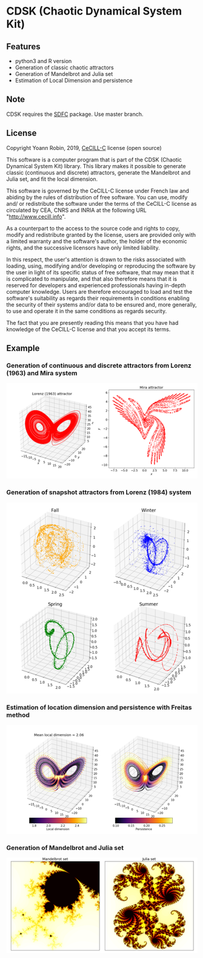 # CDSK (Chaotic Dynamical System Kit)


## Features
- python3 and R version
- Generation of classic chaotic attractors
- Generation of Mandelbrot and Julia set
- Estimation of Local Dimension and persistence

## Note
CDSK requires the [SDFC](https://github.com/yrobink/SDFC) package. Use master branch.

## License

Copyright Yoann Robin, 2019, [CeCILL-C](https://cecill.info/licences.en.html) license (open source)

This software is a computer program that is part of the CDSK (Chaotic
Dynamical System Kit) library. This library makes it possible
to generate classic (continuous and discrete) attractors, generate the
Mandelbrot and Julia set, and fit the local dimension.

This software is governed by the CeCILL-C license under French law and
abiding by the rules of distribution of free software.  You can  use,
modify and/ or redistribute the software under the terms of the CeCILL-C 
license as circulated by CEA, CNRS and INRIA at the following URL
"http://www.cecill.info".

As a counterpart to the access to the source code and  rights to copy,
modify and redistribute granted by the license, users are provided only
with a limited warranty  and the software's author,  the holder of the
economic rights,  and the successive licensors  have only  limited
liability.

In this respect, the user's attention is drawn to the risks associated
with loading,  using,  modifying and/or developing or reproducing the
software by the user in light of its specific status of free software,
that may mean  that it is complicated to manipulate,  and  that  also
therefore means  that it is reserved for developers  and  experienced
professionals having in-depth computer knowledge. Users are therefore
encouraged to load and test the software's suitability as regards their
requirements in conditions enabling the security of their systems and/or 
data to be ensured and,  more generally, to use and operate it in the
same conditions as regards security.

The fact that you are presently reading this means that you have had
knowledge of the CeCILL-C license and that you accept its terms.


## Example

### Generation of continuous and discrete attractors from Lorenz (1963) and Mira system
![Alt](/figures/attractors.png)

### Generation of snapshot attractors from Lorenz (1984) system
![Alt](/figures/snapshot_attractors.png)

### Estimation of location dimension and persistence with Freitas method
![Alt](/figures/local_dimension.png)

### Generation of Mandelbrot and Julia set
![Alt](/figures/mandelbrot_julia.png)


